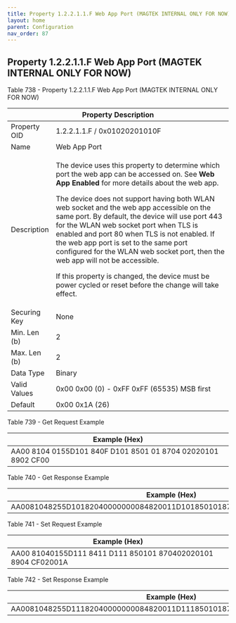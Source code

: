 ```yaml
---
title: Property 1.2.2.1.1.F Web App Port (MAGTEK INTERNAL ONLY FOR NOW)
layout: home
parent: Configuration
nav_order: 87
---
```


## Property 1.2.2.1.1.F Web App Port (MAGTEK INTERNAL ONLY FOR NOW)

Table 738 - Property 1.2.2.1.1.F Web App Port (MAGTEK INTERNAL ONLY FOR
NOW)

<table>
<colgroup>
<col style="width: 14%" />
<col style="width: 85%" />
</colgroup>
<thead>
<tr>
<th colspan="2">Property Description</th>
</tr>
</thead>
<tbody>
<tr>
<td>Property OID</td>
<td>1.2.2.1.1.F / 0x01020201010F</td>
</tr>
<tr>
<td>Name</td>
<td>Web App Port</td>
</tr>
<tr>
<td>Description</td>
<td><p>The device uses this property to determine which port the web app
can be accessed on. See <strong>Web App Enabled</strong> for more
details about the web app.</p>
<p>The device does not support having both WLAN web socket and the web
app accessible on the same port. By default, the device will use port
443 for the WLAN web socket port when TLS is enabled and port 80 when
TLS is not enabled. If the web app port is set to the same port
configured for the WLAN web socket port, then the web app will not be
accessible.</p>
<p>If this property is changed, the device must be power cycled or reset
before the change will take effect.</p></td>
</tr>
<tr>
<td>Securing Key</td>
<td>None</td>
</tr>
<tr>
<td>Min. Len (b)</td>
<td>2</td>
</tr>
<tr>
<td>Max. Len (b)</td>
<td>2</td>
</tr>
<tr>
<td>Data Type</td>
<td>Binary</td>
</tr>
<tr>
<td>Valid Values</td>
<td>0x00 0x00 (0) - 0xFF 0xFF (65535) MSB first</td>
</tr>
<tr>
<td>Default</td>
<td>0x00 0x1A (26)</td>
</tr>
</tbody>
</table>

Table 739 - Get Request Example

| Example (Hex)                                                |
|--------------------------------------------------------------|
| AA00 8104 0155D101 840F D101 8501 01 8704 02020101 8902 CF00 |

Table 740 - Get Response Example

| Example (Hex)                                                          |
|------------------------------------------------------------------------|
| AA0081048255D10182040000000084820011D1018501018704020201018904CF02001A |

Table 741 - Set Request Example

| Example (Hex)                                                 |
|---------------------------------------------------------------|
| AA00 81040155D111 8411 D111 850101 870402020101 8904 CF02001A |

Table 742 - Set Response Example

| Example (Hex)                                                          |
|------------------------------------------------------------------------|
| AA0081048255D11182040000000084820011D1118501018704020201018904CF02001A |

##